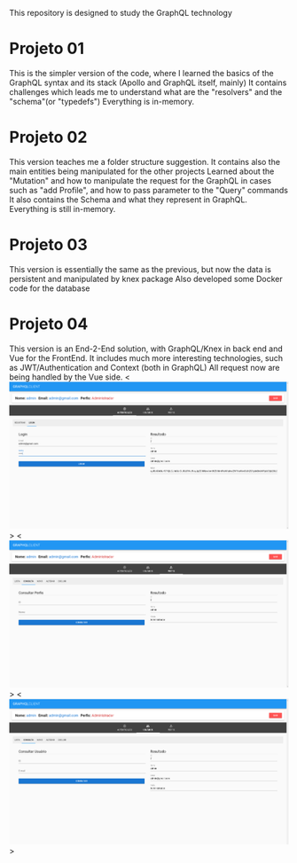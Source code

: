 This repository is designed to study the GraphQL technology

# Projeto 01
This is the simpler version of the code, where I learned the basics of the GraphQL syntax and its stack (Apollo and GraphQL itself, mainly)
It contains challenges which leads me to understand what are the "resolvers" and the "schema"(or "typedefs")
Everything is in-memory.

# Projeto 02
This version teaches me a folder structure suggestion.
It contains also the main entities being manipulated for the other projects
Learned about the "Mutation" and how to manipulate the request for the GraphQL
in cases such as "add Profile", and how to pass parameter to the "Query" commands
It also contains the Schema and what they represent in GraphQL.
Everything is still in-memory.

# Projeto 03
This version is essentially the same as the previous, but now the data is persistent and manipulated by knex package
Also developed some Docker code for the database
# Projeto 04
This version is an End-2-End solution, with GraphQL/Knex in back end and Vue for the FrontEnd.
It includes much more interesting technologies, such as JWT/Authentication and Context (both in GraphQL)
All request now are being handled by the Vue side.
<![alt](./.github/images/Login.png)>
<![alt](./.github/images/Consulta-Perfil.png)>
<![alt](./.github/images/Consulta-Usuario.png)>
